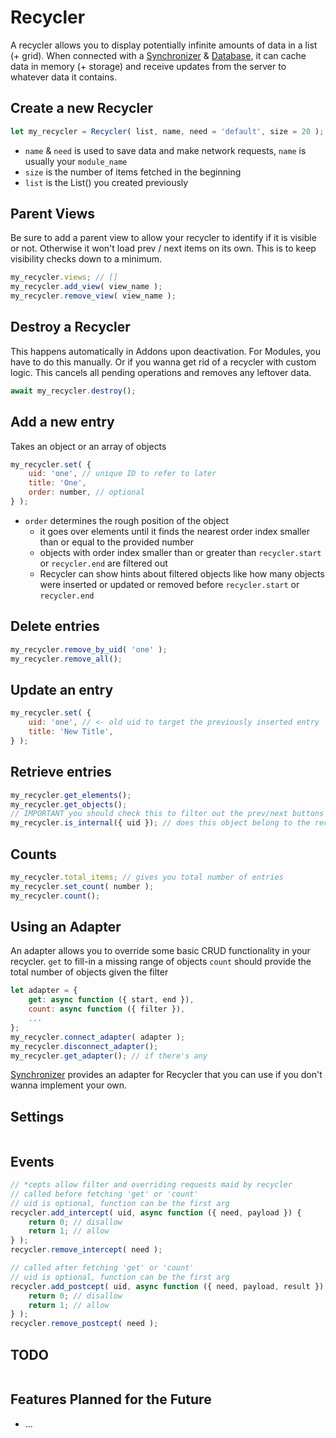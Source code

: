 # Recycler

A recycler allows you to display potentially infinite amounts of data in a list (+ grid). When connected with a [Synchronizer](./Synchronizer.md) & [Database](./Database.md), it can cache data in memory (+ storage) and receive updates from the server to whatever data it contains.

## Create a new Recycler
```js
let my_recycler = Recycler( list, name, need = 'default', size = 20 );
```

* `name` & `need` is used to save data and make network requests, `name` is usually your `module_name`
* `size` is the number of items fetched in the beginning
* `list` is the List() you created previously

## Parent Views
Be sure to add a parent view to allow your recycler to identify if it is visible or not.
Otherwise it won't load prev / next items on its own. This is to keep visibility checks down to a minimum.

```js
my_recycler.views; // []
my_recycler.add_view( view_name );
my_recycler.remove_view( view_name );
```

## Destroy a Recycler
This happens automatically in Addons upon deactivation.
For Modules, you have to do this manually. Or if you wanna get rid of a recycler with custom logic.
This cancels all pending operations and removes any leftover data.

```js
await my_recycler.destroy();
```

## Add a new entry

Takes an object or an array of objects

```js
my_recycler.set( {
    uid: 'one', // unique ID to refer to later
    title: 'One',
    order: number, // optional
} );
```

* `order` determines the rough position of the object
	* it goes over elements until it finds the nearest order index smaller than or equal to the provided number
	* objects with order index smaller than or greater than `recycler.start` or `recycler.end` are filtered out
	* Recycler can show hints about filtered objects like how many objects were inserted or updated or removed before `recycler.start` or `recycler.end`

## Delete entries

```js
my_recycler.remove_by_uid( 'one' );
my_recycler.remove_all();
```

## Update an entry

```js
my_recycler.set( {
    uid: 'one', // <- old uid to target the previously inserted entry
    title: 'New Title',
} );
```

## Retrieve entries

```js
my_recycler.get_elements();
my_recycler.get_objects();
// IMPORTANT you should check this to filter out the prev/next buttons
my_recycler.is_internal({ uid }); // does this object belong to the recycler
```

## Counts

```js
my_recycler.total_items; // gives you total number of entries
my_recycler.set_count( number );
my_recycler.count();
```

## Using an Adapter

An adapter allows you to override some basic CRUD functionality in your recycler.
`get` to fill-in a missing range of objects
`count` should provide the total number of objects given the filter

```js
let adapter = {
    get: async function ({ start, end }),
    count: async function ({ filter }),
    ...
};
my_recycler.connect_adapter( adapter );
my_recycler.disconnect_adapter();
my_recycler.get_adapter(); // if there's any
```

[Synchronizer](./Synchronizer.md) provides an adapter for Recycler that you can use if you don't wanna implement your own.

## Settings

```js
```

## Events

```js
// *cepts allow filter and overriding requests maid by recycler
// called before fetching 'get' or 'count'
// uid is optional, function can be the first arg
recycler.add_intercept( uid, async function ({ need, payload }) {
    return 0; // disallow
    return 1; // allow
} );
recycler.remove_intercept( need );

// called after fetching 'get' or 'count'
// uid is optional, function can be the first arg
recycler.add_postcept( uid, async function ({ need, payload, result }) {
    return 0; // disallow
    return 1; // allow
} );
recycler.remove_postcept( need );

```

## TODO

```js
```



## Features Planned for the Future

* ...

